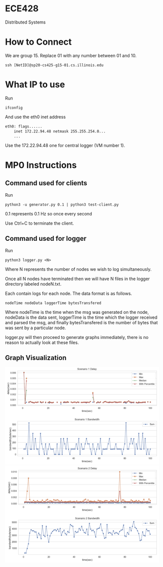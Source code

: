 # ECE428
Distributed Systems

# How to Connect
We are group 15.  Replace 01 with any number between 01 and 10.

	ssh [NetID]@sp20-cs425-g15-01.cs.illinois.edu

# What IP to use
Run

	ifconfig

And use the eth0 inet address

	eth0: flags......
		inet 172.22.94.48 netmask 255.255.254.0...
		...

Use the 172.22.94.48 one for central logger (VM number 1). 

# MP0 Instructions

## Command used for clients
Run 

	python3 -u generator.py 0.1 | python3 test-client.py

0.1 represents 0.1 Hz so once every second

Use Ctrl+C to terminate the client.

## Command used for logger
Run

	python3 logger.py <N>

Where N represents the number of nodes we wish to log simultaneously.

Once all N nodes have terminated then we will have N files in the logger directory labeled nodeN.txt.

Each contain logs for each node.  The data format is as follows.

	nodeTime nodeData loggerTime bytesTransfered

Where nodeTime is the time when the msg was generated on the node, nodeData is the data sent, loggerTime is the time which the logger received and parsed the msg, and finally bytesTransfered is the number of bytes that was sent by a particular node.

logger.py will then proceed to generate graphs immediately, there is no reason to actually look at these files.

## Graph Visualization
![graph1](./scenario1.png)
![graph2](./scenario2.png)
